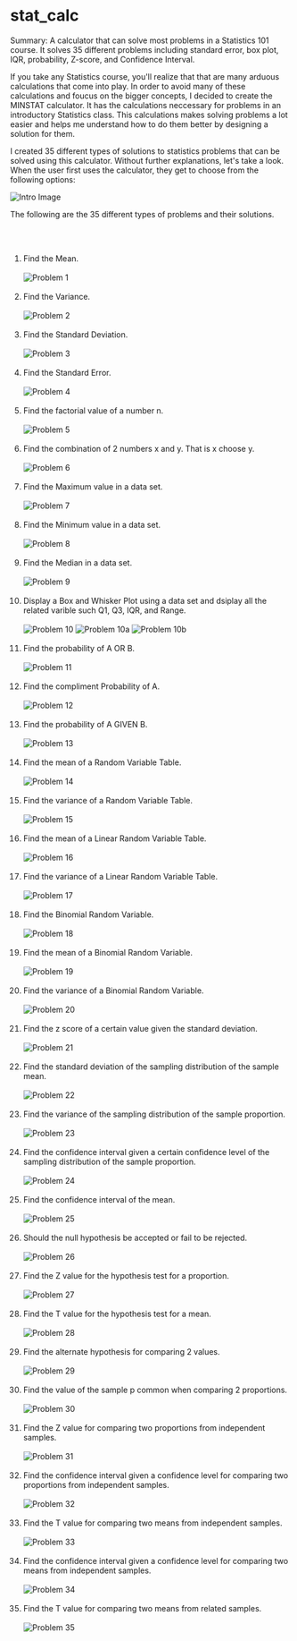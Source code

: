 # stat_calc

Summary: A calculator that can solve most problems in a Statistics 101 course. It solves 35 different problems including standard error, box plot, IQR, probability, Z-score, and Confidence Interval.

If you take any Statistics course, you'll realize that that are many arduous calculations that come into play.
In order to avoid many of these calculations and foucus on the bigger concepts, I decided to create the MINSTAT calculator.
It has the calculations neccessary for problems in an introductory Statistics class.
This calculations makes solving problems a lot easier and helps me understand how to do them better by designing a solution for them.

I created 35 different types of solutions to statistics problems that can be solved using this calculator.
Without further explanations, let's take a look.
When the user first uses the calculator, they get to choose from the following options:

![Intro Image](/intro.png)


The following are the 35 different types of problems and their solutions.

<br/><br/>
1. Find the Mean. <br/><br/>
![Problem 1](/1.png) <br/><br/>
2. Find the Variance. <br/><br/>
![Problem 2](/2.png) <br/><br/>
3. Find the Standard Deviation. <br/><br/>
![Problem 3](/3.png)<br/><br/>
4. Find the Standard Error. <br/><br/>
![Problem 4](/4.png)<br/><br/>
5. Find the factorial value of a number n. <br/><br/>
![Problem 5](/5.png)<br/><br/>
6. Find the combination of 2 numbers x and y. That is x choose y. <br/><br/>
![Problem 6](/6.png)<br/><br/>
7. Find the Maximum value in a data set. <br/><br/>
![Problem 7](/7.png)<br/><br/>
8. Find the Minimum value in a data set. <br/><br/>
![Problem 8](/8.png)<br/><br/>
9. Find the Median in a data set. <br/><br/>
![Problem 9](/9.png)<br/><br/>
10. Display a Box and Whisker Plot using a data set and dsiplay all the related varible such Q1, Q3, IQR, and Range. <br/><br/>
![Problem 10](/10.png)
![Problem 10a](/10a.png)
![Problem 10b](/10b.png)<br/><br/>
11. Find the probability of A OR B. <br/><br/>
![Problem 11](/11.png)<br/><br/>
12. Find the compliment Probability of A. <br/><br/>
![Problem 12](/12.png) <br/><br/>
13. Find the probability of A GIVEN B. <br/><br/>
![Problem 13](/13.png)<br/><br/>
14. Find the mean of a Random Variable Table. <br/><br/>
![Problem 14](/14.png)<br/><br/>
15. Find the variance of a Random Variable Table. <br/><br/>
![Problem 15](/15.png)<br/><br/>
16. Find the mean of a Linear Random Variable Table. <br/><br/>
![Problem 16](/16.png)<br/><br/>
17. Find the variance of a Linear Random Variable Table. <br/><br/>
![Problem 17](/17.png)<br/><br/>
18. Find the Binomial Random Variable. <br/><br/>
![Problem 18](/18.png)<br/><br/>
19. Find the mean of a Binomial Random Variable. <br/><br/>
![Problem 19](/19.png)<br/><br/>
20. Find the variance of a Binomial Random Variable. <br/><br/>
![Problem 20](/20.png)<br/><br/>
21. Find the z score of a certain value given the standard deviation. <br/><br/>
![Problem 21](/21.png)<br/><br/>
22. Find the standard deviation of the sampling distribution of the sample mean. <br/><br/>
![Problem 22](/22.png)<br/><br/>
23. Find the variance of the sampling distribution of the sample proportion. <br/><br/>
![Problem 23](/23.png)<br/><br/>
24. Find the confidence interval given a certain confidence level of the sampling distribution of the sample proportion. <br/><br/>
![Problem 24](/24.png)<br/><br/>
25. Find the confidence interval of the mean. <br/><br/>
![Problem 25](/25.png)<br/><br/>
26. Should the null hypothesis be accepted or fail to be rejected. <br/><br/>
![Problem 26](/26.png)<br/><br/>
27. Find the Z value for the hypothesis test for a proportion. <br/><br/>
![Problem 27](/27.png)<br/><br/>
28. Find the T value for the hypothesis test for a mean. <br/><br/>
![Problem 28](/28.png)<br/><br/>
29. Find the alternate hypothesis for comparing 2 values. <br/><br/>
![Problem 29](/29.png)<br/><br/>
30. Find the value of the sample p common when comparing 2 proportions.<br/><br/>
![Problem 30](/30.png)<br/><br/>
31. Find the Z value for comparing two proportions from independent samples.<br/><br/>
![Problem 31](/31.png)<br/><br/>
32. Find the confidence interval given a confidence level for comparing two  proportions from independent samples. <br/><br/>
![Problem 32](/32.png)<br/><br/>
33. Find the T value for comparing two means from independent samples. <br/><br/>
![Problem 33](/33.png)<br/><br/>
34. Find the confidence interval given a confidence level for comparing two means from independent samples. <br/><br/>
![Problem 34](/34.png)<br/><br/>
35. Find the T value for comparing two means from related samples. <br/><br/>
![Problem 35](/35.png)<br/><br/>



